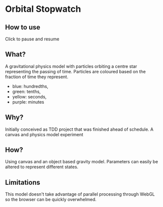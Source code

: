 # Orbital Stopwatch

## How to use

Click to pause and resume

## What?
A gravitational physics model with particles orbiting a centre star representing the passing of time.
Particles are coloured based on the fraction of time they represent.
- blue: hundredths, 
- green: tenths,
- yellow: seconds,
- purple: minutes

## Why?
Initially conceived as TDD project that was finished ahead of schedule.
A canvas and physics model experiment

## How?
Using canvas and an object based gravity model.
Parameters can easily be altered to represent different states.

## Limitations
This model doesn't take advantage of parallel processing through WebGL so the browser can be quickly overwhelmed.

